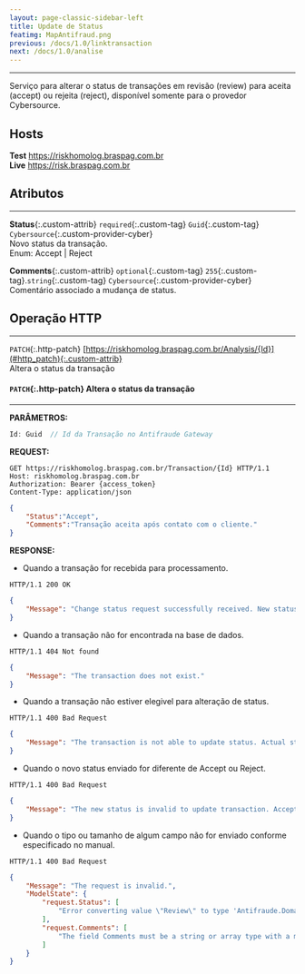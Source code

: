 ```yaml
---
layout: page-classic-sidebar-left
title: Update de Status
featimg: MapAntifraud.png
previous: /docs/1.0/linktransaction
next: /docs/1.0/analise
---
```

---

Serviço para alterar o status de transações em revisão (review) para aceita (accept) ou rejeita (reject), disponível somente para o provedor Cybersource.  

## Hosts

**Test** https://riskhomolog.braspag.com.br  
**Live** https://risk.braspag.com.br

<a name="contract"></a>
  
## Atributos
-----------------------------------

**Status**{:.custom-attrib} `required`{:.custom-tag} `Guid`{:.custom-tag} `Cybersource`{:.custom-provider-cyber}  
Novo status da transação.  
Enum: Accept | Reject  

**Comments**{:.custom-attrib} `optional`{:.custom-tag} `255`{:.custom-tag}.`string`{:.custom-tag} `Cybersource`{:.custom-provider-cyber}  
Comentário associado a mudança de status.  

<a style="float: right;" href="#attributes"><i class="fa fa-angle-double-up fa-fw"></i></a>

<a name="http_operations"></a>

## Operação HTTP
-----------------------------------

`PATCH`{:.http-patch} [https://riskhomolog.braspag.com.br/Analysis/{Id}](#http_patch){:.custom-attrib}  
Altera o status da transação

<a style="float: right;" href="#http_operations"><i class="fa fa-angle-double-up fa-fw"></i></a>

<a name="http-patch"></a>

#### `PATCH`{:.http-patch} Altera o status da transação
-------------------------------------------------

**PARÂMETROS:**  

``` csharp
Id: Guid  // Id da Transação no Antifraude Gateway
```

**REQUEST:**  

``` http
GET https://riskhomolog.braspag.com.br/Transaction/{Id} HTTP/1.1
Host: riskhomolog.braspag.com.br
Authorization: Bearer {access_token}
Content-Type: application/json
```

``` json
{
    "Status":"Accept",
    "Comments":"Transação aceita após contato com o cliente."
}
```

**RESPONSE:**  

- Quando a transação for recebida para processamento.
``` http
HTTP/1.1 200 OK
```
```json
{
    "Message": "Change status request successfully received. New status: Accept."
}
```

- Quando a transação não for encontrada na base de dados.
``` http
HTTP/1.1 404 Not found
```
```json
{
    "Message": "The transaction does not exist."
}
```

- Quando a transação não estiver elegivel para alteração de status.
``` http
HTTP/1.1 400 Bad Request
```
```json
{
    "Message": "The transaction is not able to update status. Actual status: Reject."
}
```

- Quando o novo status enviado for diferente de Accept ou Reject.
``` http
HTTP/1.1 400 Bad Request
```
```json
{
    "Message": "The new status is invalid to update transaction. Accepted status are: 'Accept' or 'Reject'."
}
```

- Quando o tipo ou tamanho de algum campo não for enviado conforme especificado no manual.
``` http
HTTP/1.1 400 Bad Request
```
```json
{
    "Message": "The request is invalid.",
    "ModelState": {
        "request.Status": [
            "Error converting value \"Review\" to type 'Antifraude.Domain.Enums.StatusType'. Path 'Status', line 2, position 16."
        ],
        "request.Comments": [
            "The field Comments must be a string or array type with a maximum length of '255'."
        ]
    }
}
```